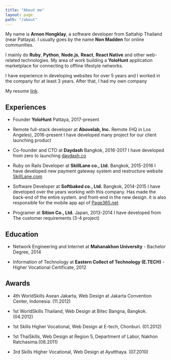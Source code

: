 ```yaml
---
title: "About me"
layout: page
path: "/about"
---
```


My name is **Arnon Hongklay**, a software developer from Sattahip Thailand (near Pattaya). I usually goes by the name **Non Madden** for online communities.

I mainly do **Ruby**, **Python**, **Node.js**, **React**, **React Native** and other web-related technologies. My area of work building a **YoloHunt** application marketplace for connecting to offline lifestyle networks.

I have experience in developing websites for over 5 years and I worked in the company for at least 3 years. After that, I had my own company

My resume <a href="./resume.pdf">link</a>.

## Experiences

* Founder **YoloHunt** Pattaya, 2017-present

* Remote full-stack developer at **Abovelab, Inc.** Remote (HQ in Los Angeles), 2016-present I have developed many project for our client launching product

* Co-founder and CTO at **Daydash** Bangkok, 2016-2017 I have developed from zero to launching <a href="https://www.linkedin.com/company-beta/13253619">daydash.co</a>

* Ruby on Rails Developer at **SkillLane co., Ltd.** Bangkok, 2015-2016 I have developed new payment gateway system and restructure website <a href="https://skilllane.com" target="_blank">SkillLane.com</a>

* Software Developer at **Softbaked co., Ltd.** Bangkok, 2014-2015 I have developed over the years working with this company. Has made the back-end of the entire system. and front-end in the new design. it is also responsible for the mobile app api of <a href="https://page365.net" target="_blank">Page365.net</a>

* Programer at **Sition Co., Ltd.** Japan, 2013-2014 I have developed from The customer requirements (3-4 project)

## Education

* Network Engineering and Internet at **Mahanakhon University**	- Bachelor Degree, 2014

* Information of Technology at **Eastern Collect of Technology (E.TECH)** - Higher Vocational Certificate, 2012

## Awards
* 4th WorldSkills Asean Jakarta, Web Design at Jakarta Convention Center, Indonesia. (11.2012)

* 1st WorldSkills Thailand, Web Design at Bitec Bangna, Bangkok. (04.2012)

* 1st Skills Higher Vocational, Web Design at E-tech, Chonburi. (01.2012)

* 1st ThaiSkills, Web Design at Region 5, Department of Labor, Nakhon Ratchasima.(08.2011)

* 3rd Skills Higher Vocational, Web Design at Ayutthaya. (07.2010)
